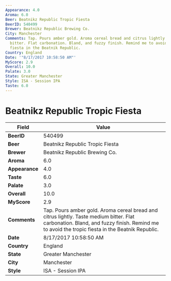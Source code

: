 ```yaml
---
Appearance: 4.0
Aroma: 6.0
Beer: Beatnikz Republic Tropic Fiesta
BeerID: 540499
Brewer: Beatnikz Republic Brewing Co.
City: Manchester
Comments: Tap. Pours amber gold. Aroma cereal bread and citrus lightly. Taste medium
  bitter. Flat carbonation. Bland, and fuzzy finish. Remind me to avoid the tropic
  fiesta in the Beatnik Republic.
Country: England
Date: '"8/17/2017 10:58:50 AM"'
MyScore: 2.9
Overall: 10.0
Palate: 3.0
State: Greater Manchester
Style: ISA - Session IPA
Taste: 6.0
---
```


# Beatnikz Republic Tropic Fiesta

| Field         | Value |
|---------------|-------|
| **BeerID** | 540499 |
| **Beer** | Beatnikz Republic Tropic Fiesta |
| **Brewer** | Beatnikz Republic Brewing Co. |
| **Aroma** | 6.0 |
| **Appearance** | 4.0 |
| **Taste** | 6.0 |
| **Palate** | 3.0 |
| **Overall** | 10.0 |
| **MyScore** | 2.9 |
| **Comments** | Tap. Pours amber gold. Aroma cereal bread and citrus lightly. Taste medium bitter. Flat carbonation. Bland, and fuzzy finish. Remind me to avoid the tropic fiesta in the Beatnik Republic. |
| **Date** | 8/17/2017 10:58:50 AM |
| **Country** | England |
| **State** | Greater Manchester |
| **City** | Manchester |
| **Style** | ISA - Session IPA |
